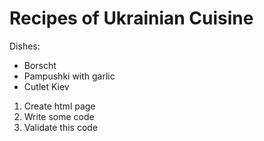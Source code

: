 # Recipes of Ukrainian Cuisine

Dishes:

- Borscht
- Pampushki with garlic
- Cutlet Kiev

1. Create html page
2. Write some code
3. Validate this code 
